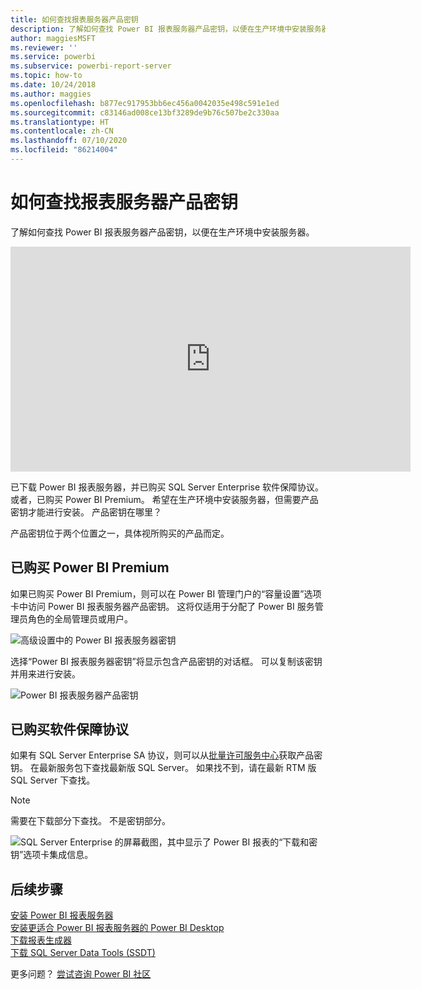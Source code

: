 ```yaml
---
title: 如何查找报表服务器产品密钥
description: 了解如何查找 Power BI 报表服务器产品密钥，以便在生产环境中安装服务器。
author: maggiesMSFT
ms.reviewer: ''
ms.service: powerbi
ms.subservice: powerbi-report-server
ms.topic: how-to
ms.date: 10/24/2018
ms.author: maggies
ms.openlocfilehash: b877ec917953bb6ec456a0042035e498c591e1ed
ms.sourcegitcommit: c83146ad008ce13bf3289de9b76c507be2c330aa
ms.translationtype: HT
ms.contentlocale: zh-CN
ms.lasthandoff: 07/10/2020
ms.locfileid: "86214004"
---
```

# <a name="how-to-find-your-report-server-product-key"></a>如何查找报表服务器产品密钥
了解如何查找 Power BI 报表服务器产品密钥，以便在生产环境中安装服务器。

<iframe width="640" height="360" src="https://www.youtube.com/embed/6CQnf-NGtpU?rel=0&amp;showinfo=0" frameborder="0" allowfullscreen></iframe>

已下载 Power BI 报表服务器，并已购买 SQL Server Enterprise 软件保障协议。 或者，已购买 Power BI Premium。 希望在生产环境中安装服务器，但需要产品密钥才能进行安装。 产品密钥在哪里？ 

产品密钥位于两个位置之一，具体视所购买的产品而定。

## <a name="purchased-power-bi-premium"></a>已购买 Power BI Premium
如果已购买 Power BI Premium，则可以在 Power BI 管理门户的“容量设置”选项卡中访问 Power BI 报表服务器产品密钥。 这将仅适用于分配了 Power BI 服务管理员角色的全局管理员或用户。

![高级设置中的 Power BI 报表服务器密钥](media/find-product-key/pbirs-product-key.png)

选择“Power BI 报表服务器密钥”将显示包含产品密钥的对话框。 可以复制该密钥并用来进行安装。

![Power BI 报表服务器产品密钥](media/find-product-key/pbirs-product-key-dialog.png)

## <a name="purchased-software-assurance-agreement"></a>已购买软件保障协议
如果有 SQL Server Enterprise SA 协议，则可以从[批量许可服务中心](https://www.microsoft.com/Licensing/servicecenter/)获取产品密钥。 在最新服务包下查找最新版 SQL Server。 如果找不到，请在最新 RTM 版 SQL Server 下查找。

> [!NOTE]
> 需要在下载部分下查找。 不是密钥部分。
> 
> 

![SQL Server Enterprise 的屏幕截图，其中显示了 Power BI 报表的“下载和密钥”选项卡集成信息。](media/find-product-key/vlsc-download.png "批量许可服务中心")
 
## <a name="next-steps"></a>后续步骤
[安装 Power BI 报表服务器](install-report-server.md)  
[安装更适合 Power BI 报表服务器的 Power BI Desktop](install-powerbi-desktop.md)  
[下载报表生成器](https://www.microsoft.com/download/details.aspx?id=53613)  
[下载 SQL Server Data Tools (SSDT)](https://go.microsoft.com/fwlink/?LinkID=616714)

更多问题？ [尝试咨询 Power BI 社区](https://community.powerbi.com/)

